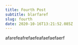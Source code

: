 ```yaml
---
title: Fourth Post
subtitle: blarfaref
slug: fourth
date: 2020-10-16T13:21:52.085Z
---
```

afarefeafrefaefeafaefaefaerf